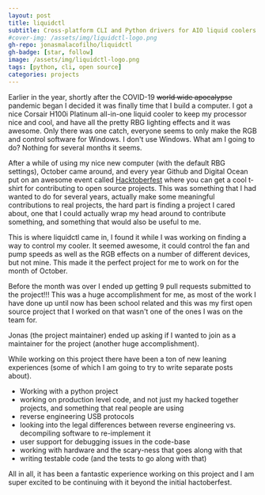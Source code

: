 ```yaml
---
layout: post
title: liquidctl
subtitle: Cross-platform CLI and Python drivers for AIO liquid coolers and other devices
#cover-img: /assets/img/liquidctl-logo.png
gh-repo: jonasmalacofilho/liquidctl
gh-badge: [star, follow]
image: /assets/img/liquidctl-logo.png
tags: [python, cli, open source]
categories: projects
---
```



Earlier in the year, shortly after the COVID-19 ~~world wide apocalypse~~ pandemic began I decided it was finally time that I build a computer.
I got a nice Corsair H100i Platinum all-in-one liquid cooler to keep my processor nice and cool, and have all the pretty RBG lighting effects and it was awesome.
Only there was one catch, everyone seems to only make the RGB and control software for Windows.
I don't use Windows.
What am I going to do? Nothing for several months it seems.

After a while of using my nice new computer (with the default RBG settings), October came around, and every year Github and Digital Ocean put on an awesome event called [Hacktoberfest](hacktoberfest.digitalocean.com) where you can get a cool t-shirt for contributing to open source projects.
This was something that I had wanted to do for several years, actually make some meaningful contributions to real projects, the hard part is finding a project I cared about, one that I could actually wrap my head around to contribute something, and something that would also be useful to me.

This is where liquidctl came in, I found it while I was working on finding a way to control my cooler.
It seemed awesome, it could control the fan and pump speeds as well as the RGB effects on a number of different devices, but not mine.
This made it the perfect project for me to work on for the month of October.

Before the month was over I ended up getting 9 pull requests submitted to the project!!!
This was a huge accomplishment for me, as most of the work I have done up until now has been school related and this was my first open source project that I worked on that wasn't one of the ones I was on the team for.

Jonas (the project maintainer) ended up asking if I wanted to join as a maintainer for the project (another huge accomplishment).


While working on this project there have been a ton of new leaning experiences (some of which I am going to try to write separate posts about).
- Working with a python project
- working on production level code, and not just my hacked together projects, and something that real people are using
- reverse engineering USB protocols
- looking into the legal differences between reverse engineering vs. decompiling software to re-implement it
- user support for debugging issues in the code-base
- working with hardware and the scary-ness that goes along with that
- writing testable code (and the tests to go along with that)



All in all, it has been a fantastic experience working on this project and I am super excited to be continuing with it beyond the initial hactoberfest.


